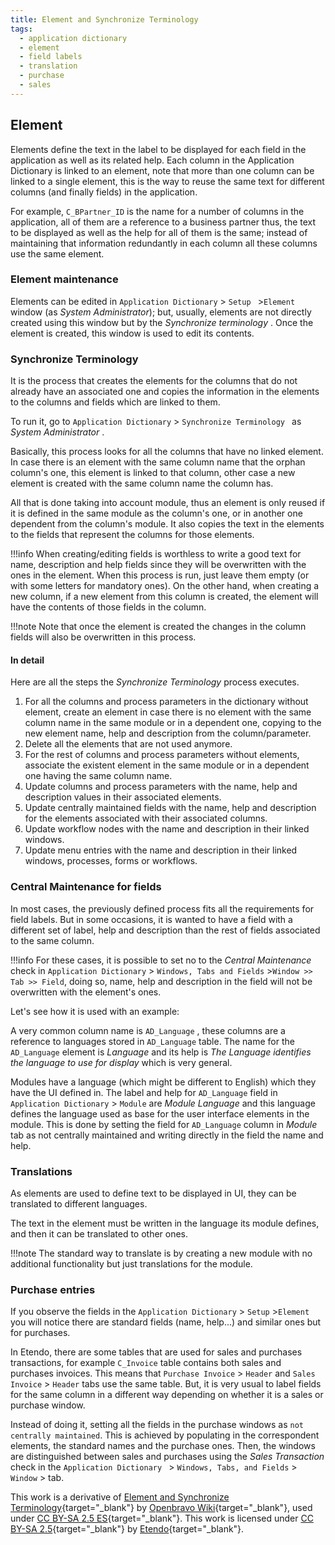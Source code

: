 ```yaml
---
title: Element and Synchronize Terminology  
tags: 
  - application dictionary
  - element
  - field labels
  - translation
  - purchase
  - sales
---
```

 

##  Element

Elements  define the text in the label to be displayed for each field in the
application as well as its related help. Each column in the Application
Dictionary is linked to an element, note that more than one column can be
linked to a single element, this is the way to reuse the same text for
different columns (and finally fields) in the application. 

For example, `C_BPartner_ID` is the name for a number of columns in the application, all of them are a reference to a business partner thus, the text to be displayed as
well as the help for all of them is the same; instead of maintaining that
information redundantly in each column all these columns use the same element.

###  Element maintenance

Elements can be edited in `Application Dictionary` > `Setup ` >`Element` 
window (as *System Administrator*); but, usually, elements are not directly
created using this window but by the *Synchronize terminology* . Once the
element is created, this window is used to edit its contents.

###  Synchronize Terminology

It is the process that creates the elements for the columns that do not
already have an associated one and copies the information in the elements to
the columns and fields which are linked to them.

To run it, go to  `Application Dictionary` > `Synchronize Terminology ` as
*System Administrator* . 

Basically, this process looks for all the columns that
have no linked element. In case there is an element with the same column
name that the orphan column's one, this element is linked to that column, other
case a new element is created with the same column name the column has. 

All that is done taking into account module, thus an element is only reused if it
is defined in the same module as the column's one, or in another one dependent
from the column's module. It also copies the text in the elements to the
fields that represent the columns for those elements.

!!!info
    When creating/editing fields is worthless to write a good text for name,
    description and help fields since they will be overwritten with the ones in
    the element. When this process is run, just leave them empty (or with
    some letters for mandatory ones). On the other hand, when creating a new
    column, if a new element from this column is created, the element will have
    the contents of those fields in the column. 

!!!note 
    Note that once the element is created the changes in the column fields will also be overwritten in this process.  

  
####  In detail

Here are all the steps the *Synchronize Terminology* process executes.

  1. For all the columns and process parameters in the dictionary without element, create an element in case there is no element with the same column name in the same module or in a dependent one, copying to the new element name, help and description from the column/parameter. 
  2. Delete all the elements that are not used anymore. 
  3. For the rest of columns and process parameters without elements, associate the existent element in the same module or in a dependent one having the same column name. 
  4. Update columns and process parameters with the name, help and description values in their associated elements. 
  5. Update centrally maintained fields with the name, help and description for the elements associated with their associated columns. 
  6. Update workflow nodes with the name and description in their linked windows. 
  7. Update menu entries with the name and description in their linked windows, processes, forms or workflows. 

###  Central Maintenance for fields

In most cases, the previously defined process fits all the requirements for
field labels. But in some occasions, it is wanted to have a field with a
different set of label, help and description than the rest of fields
associated to the same column. 

!!!info
    For these cases, it is possible to set no to the *Central Maintenance* check in `Application Dictionary` > `Windows, Tabs and Fields` >`Window >> Tab >> Field`, doing so, name, help and description in the field will not be overwritten with the element's ones.

Let's see how it is used with an example:

A very common column name is `AD_Language` , these columns are a reference to languages stored in `AD_Language` table. The name for the `AD_Language` element is *Language* and its help is *The Language identifies the language to use for display* which is very general. 

Modules have a language (which might be different to English)
which they have the UI defined in. The label and help for `AD_Language` field
in `Application Dictionary` > `Module` are *Module Language* and this language
defines the language used as base for the user interface elements in the
module. This is done by setting the field for `AD_Language` column in
*Module* tab as not centrally maintained and writing directly in the field the
name and help.

###  Translations

As elements are used to define text to be displayed in UI, they can be
translated to different languages. 

The text in the element must be written in the language its module defines, and then it can be translated to other ones.

!!!note
    The standard way to translate is by creating a new module with no additional
    functionality but just translations for the module.

###  Purchase entries

If you observe the fields in the `Application Dictionary` > `Setup` >`Element` 
you will notice there are standard fields (name, help...) and similar ones
but for purchases.

In Etendo, there are some tables that are used for sales and purchases
transactions, for example `C_Invoice` table contains both sales and purchases
invoices. This means that `Purchase Invoice` > `Header`  and `Sales Invoice` > `Header` tabs use the same table. But, it is very usual to label fields for the
same column in a different way depending on whether it is a sales or purchase
window. 

Instead of doing it, setting all the fields in the purchase windows as
`not centrally maintained`. This is achieved by populating in the correspondent
elements, the standard names and the purchase ones. Then, the windows are
distinguished between sales and purchases using the *Sales Transaction* check
in the `Application Dictionary `  > `Windows, Tabs, and Fields` >  `Window` >  tab.


  
This work is a derivative of [Element and Synchronize Terminology](http://wiki.openbravo.com/wiki/Element_and_Synchronize_Terminology){target="\_blank"} by [Openbravo Wiki](http://wiki.openbravo.com/wiki/Welcome_to_Openbravo){target="\_blank"}, used under [CC BY-SA 2.5 ES](https://creativecommons.org/licenses/by-sa/2.5/es/){target="\_blank"}. This work is licensed under [CC BY-SA 2.5](https://creativecommons.org/licenses/by-sa/2.5/){target="\_blank"} by [Etendo](https://etendo.software){target="\_blank"}.

